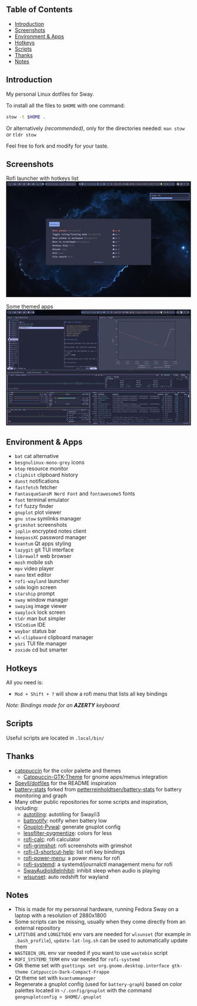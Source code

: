 ## Table of Contents

- [Introduction](#introduction)
- [Screenshots](#screenshots)
- [Environment & Apps](#environment--apps)
- [Hotkeys](#hotkeys)
- [Scripts](#scripts)
- [Thanks](#thanks)
- [Notes](#notes)

## Introduction

My personal Linux dotfiles for Sway.

To install all the files to `$HOME` with one command:
```bash
stow -t $HOME .
```
Or alternatively *(recommended)*, only for the directories needed: `man stow` or `tldr stow`

Feel free to fork and modify for your taste.

## Screenshots

Rofi launcher with hotkeys list
![Screenshot 1](./screenshot/screenshot1.png)

Some themed apps
![Screenshot 2](./screenshot/screenshot2.png)

## Environment & Apps

  - `bat` cat alternative
  - `besgnulinux-mono-grey` icons
  - `btop` resource monitor
  - `cliphist` clipboard history
  - `dunst` notifications
  - `fastfetch` fetcher
  - `FantasqueSansM Nerd Font` and `fontawesome5` fonts
  - `foot` terminal emulator
  - `fzf` fuzzy finder
  - `gnuplot` plot viewer
  - `gnu stow` symlinks manager
  - `grimshot` screenshots
  - `joplin` encrypted notes client
  - `keepassXC` password manager
  - `kvantum` Qt apps styling
  - `lazygit` git TUI interface
  - `librewolf` web browser
  - `mosh` mobile ssh
  - `mpv` video player
  - `nano` text editor
  - `rofi-wayland` launcher
  - `sddm` login screen
  - `starship` prompt
  - `sway` window manager
  - `swayimg` image viewer
  - `swaylock` lock screen
  - `tldr` man but simpler
  - `VSCodium` IDE
  - `waybar` status bar
  - `wl-clipboard` clipboard manager
  - `yazi` TUI file manager
  - `zoxide` cd but smarter

## Hotkeys

All you need is:
- `Mod + Shift + ?` will show a rofi menu that lists all key bindings

_Note: Bindings made for an **AZERTY** keyboard_

## Scripts

Useful scripts are located in `.local/bin/`

## Thanks

- [catppuccin](https://github.com/catppuccin/) for the color palette and themes
  - [Catppuccin-GTK-Theme](https://github.com/Fausto-Korpsvart/Catppuccin-GTK-Theme) for gnome apps/menus integration
- [Speyll/dotfiles](https://github.com/Speyll/dotfiles/blob/main/README.md) for the README inspiration
- [battery-stats](https://github.com/bonswouar/battery-stats/) forked from [petterreinholdtsen/battery-stats](https://github.com/petterreinholdtsen/battery-stats) for battery monitoring and graph
- Many other public repositories for some scripts and inspiration, including:
  - [autotiling](https://github.com/nwg-piotr/autotiling): autotiling for Sway/i3
  - [battnotify](https://github.com/kovmir/battnotify): notify when battery low
  - [Gnuplot-Pywal](https://github.com/GideonWolfe/Gnuplot-Pywal): generate gnuplot config
  - [lessfilter-pygmentize](https://github.com/CoeJoder/lessfilter-pygmentize): colors for less
  - [rofi-calc](https://github.com/svenstaro/rofi-calc): rofi calculator
  - [rofi-grimshot](https://github.com/FantomeBeignet/rofi-grimshot): rofi screenshots with grimshot
  - [rofi-i3-shortcut-help](https://gitlab.com/matclab/rofi-i3-shortcut-help): list rofi key bindings
  - [rofi-power-menu](https://github.com/jluttine/rofi-power-menu): a power menu for rofi
  - [rofi-systemd](https://github.com/colonelpanic8/rofi-systemd): a systemd/journalctl management menu for rofi
  - [SwayAudioIdleInhibit](https://github.com/ErikReider/SwayAudioIdleInhibit): inhibit sleep when audio is playing
  - [wlsunset](https://git.sr.ht/~kennylevinsen/wlsunset): auto redshift for wayland

## Notes

- This is made for my personnal hardware, running Fedora Sway on a laptop with a resolution of 2880x1800
- Some scripts can be missing, usually when they come directly from an external repository
- `LATITUDE` and `LONGITUDE` env vars are needed for `wlsunset` (for example in `.bash_profile`), `update-lat-lng.sh` can be used to automatically update them
- `WASTEBIN_URL` env var needed if you want to use `wastebin` script
- `ROFI_SYSTEMD_TERM` env var needed for `rofi-systemd`
- Gtk theme set with `gsettings set org.gnome.desktop.interface gtk-theme Catppuccin-Dark-Compact-Frappe`
- Qt theme set with `kvantummanager`
- Regenerate a gnuplot config (used for `battery-graph`) based on color palettes located in `~/.config/gnuplot` with the command `gengnuplotconfig > $HOME/.gnuplot`
